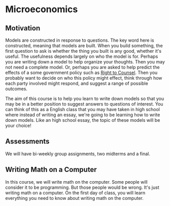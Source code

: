 # Microeconomics


## **Motivation**
Models are constructed in response to questions. The key word here is constructed, meaning that models are built. When you build something, the first question to ask is whether the thing you built is any good, whether it's useful. The usefulness depends largely on who the model is for. Perhaps you are writing down a model to help organize your thoughts. Then you may not need a complete model. Or, perhaps you are asked to help predict the effects of a some government policy such as [Right to Counsel](https://www.jud.ct.gov/HomeNotices/NoticeToTenants.html#:~:text=Right%20to%20Counsel%20%2D%20CT%20Judicial%20Branch&text=Public%20Act%2021%2D34%20created,loss%20of%20their%20housing%20subsidy.). Then you probably want to decide on who this policy might effect, think through how each party involved might respond, and suggest a range of possible outcomes.

The aim of this course is to help you learn to write down models so that you may be in a better position to suggest answers to questions of interest. You can think of this as a English class that you may have taken in high school where instead of writing an essay, we're going to be learning how to write down models. Like an high school essay, the topic of these models will be your choice!

## **Assessments**

<!-- There will be no tests/midterms in this course. In my experience, tests and midterms encourage an impresssive amount of "cramming" days before the test, with most of the material forgotten a few days after. I am not concerned by the fact that the material is forgotten. Most of the material in this course will be forgotten regardless of how you learned it. What's important to take away from this class though is an understanding of how to break down an idea (a model) into simpler parts, work on each part and then glue them back together. Cramming doesn't help with this, so no tests/midterms.  -->

We will have bi-weekly group assignments, two midterms and a final.


## **Writing Math on a Computer**

In this course, we will write math on the computer. Some people will consider it to be programming. But those people would be wrong. It's just writing math on a computer. On the first day of class, you will learn everything you need to know about writing math on the computer.

